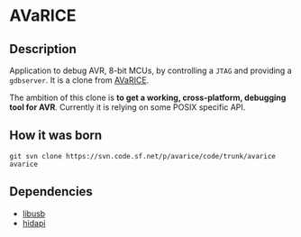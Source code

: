 # AVaRICE

## Description

Application to debug AVR, 8-bit MCUs, by controlling a `JTAG` and providing a `gdbserver`.
It is a clone from [AVaRICE](https://sourceforge.net/projects/avarice/).

The ambition of this clone is **to get a working, cross-platform, debugging tool for AVR**.
Currently it is relying on some POSIX specific API.

## How it was born

~~~~
git svn clone https://svn.code.sf.net/p/avarice/code/trunk/avarice avarice
~~~~

## Dependencies

* [libusb](https://github.com/libusb/libusb)
* [hidapi](https://github.com/libusb/hidapi)

